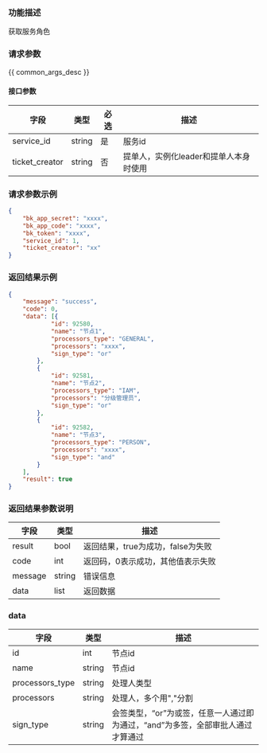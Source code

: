 ### 功能描述

获取服务角色

### 请求参数

{{ common_args_desc }}

#### 接口参数

| 字段        | 类型     | 必选  | 描述                         |
| --------- | ------ | --- | -------------------------- |
| service_id | string    | 是   | 服务id |
| ticket_creator     | string    | 否   | 提单人，实例化leader和提单人本身时使用 |


### 请求参数示例

```json
{  
    "bk_app_secret": "xxxx", 
    "bk_app_code": "xxxx", 
    "bk_token": "xxxx",
    "service_id": 1,
    "ticket_creator": "xx"
}  
```

### 返回结果示例

```json
{
	"message": "success",
	"code": 0,
	"data": [{
			"id": 92580,
			"name": "节点1",
			"processors_type": "GENERAL",
			"processors": "xxxx",
			"sign_type": "or"
		},
		{
			"id": 92581,
			"name": "节点2",
			"processors_type": "IAM",
			"processors": "分级管理员",
			"sign_type": "or"
		},
		{
			"id": 92582,
			"name": "节点3",
			"processors_type": "PERSON",
			"processors": "xxxx",
			"sign_type": "and"
		}
	],
	"result": true
}

```

### 返回结果参数说明

| 字段      | 类型        | 描述                      |
| ------- | --------- | ----------------------- |
| result  | bool      | 返回结果，true为成功，false为失败   |
| code    | int       | 返回码，0表示成功，其他值表示失败       |
| message | string    | 错误信息                    |
| data    | list | 返回数据 |

### data

| 字段      | 类型        | 描述                      |
| ------- | --------- | ----------------------- |
| id  | int      | 节点id   |
| name  | string      | 节点id   |
| processors_type  | string      | 处理人类型   |
| processors  | string      | 处理人，多个用","分割   |
| sign_type  | string      |会签类型，“or”为或签，任意一人通过即为通过，“and”为多签，全部审批人通过才算通过 |
